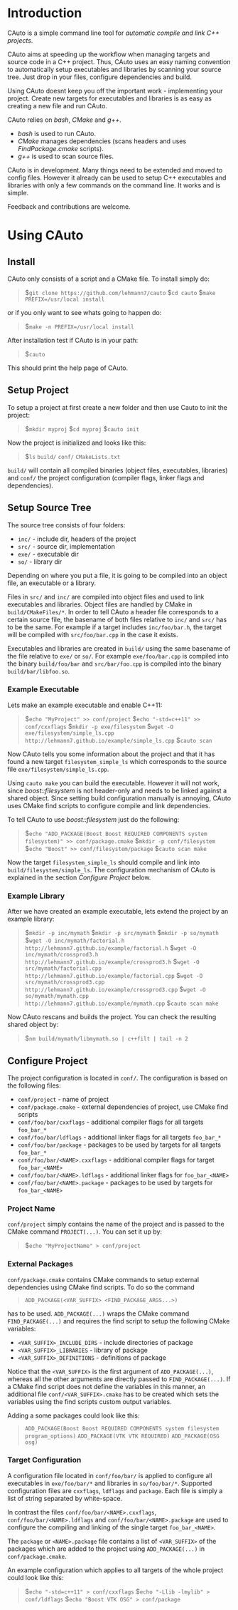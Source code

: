 
# Introduction

CAuto is a simple command line tool for _automatic compile and link C++ projects_.

CAuto aims at speeding up the workflow when managing targets and source code in a C++ project. Thus, CAuto uses an easy naming convention to automatically setup executables and libraries by scanning your source tree. Just drop in your files, configure dependencies and build.

Using CAuto doesnt keep you off the important work - implementing your project. Create new targets for executables and libraries is as easy as creating a new file and run CAuto.

CAuto relies on _bash_, _CMake_ and _g++_.

- _bash_  is used to run CAuto.
- _CMake_ manages dependencies (scans headers and uses _FindPackage.cmake_ scripts).
- _g++_   is used to scan source files.

CAuto is in development. Many things need to be extended and moved to config files. However it already can be used to setup C++ executables and libraries with only a few commands on the command line. It works and is simple.

Feedback and contributions are welcome.

# Using CAuto

## Install

CAuto only consists of a script and a CMake file. To install simply do:

> $`git clone https://github.com/lehmann7/cauto`
> $`cd cauto`
> $`make PREFIX=/usr/local install`

or if you only want to see whats going to happen do:

> $`make -n PREFIX=/usr/local install`

After installation test if CAuto is in your path:

> $`cauto`

This should print the help page of CAuto.

## Setup Project

To setup a project at first create a new folder and then use Cauto to init the project:

> $`mkdir myproj`
> $`cd myproj`
> $`cauto init`

Now the project is initialized and looks like this:

> $`ls`
> `build/`
> `conf/`
> `CMakeLists.txt`

`build/` will contain all compiled binaries (object files, executables, libraries) and `conf/` the project configuration (compiler flags, linker flags and dependencies).

## Setup Source Tree

The source tree consists of four folders:

* `inc/` - include dir, headers of the project
* `src/` - source dir, implementation
* `exe/` - executable dir
* `so/` - library dir

Depending on where you put a file, it is going to be compiled into an object file, an executable or a library.

Files in `src/` and `inc/` are compiled into object files and used to link executables and libraries. Object files are handled by CMake in `build/CMakeFiles/*`. In order to tell CAuto a header file corresponds to a certain source file, the basename of both files relative to `inc/` and `src/` has to be the same. For example if a target includes `inc/foo/bar.h`, the target will be compiled with `src/foo/bar.cpp` in the case it exists.

Executables and libraries are created in `build/` using the same basename of the file relative to `exe/` or `so/`. For example `exe/foo/bar.cpp` is compiled into the binary `build/foo/bar` and `src/bar/foo.cpp` is compiled into the binary `build/bar/libfoo.so`.

### Example Executable

Lets make an example executable and enable C++11:

> $`echo "MyProject" >> conf/project`
> $`echo "-std=c++11" >> conf/cxxflags`
> $`mkdir -p exe/filesystem`
> $`wget -O exe/filesystem/simple_ls.cpp http://lehmann7.github.io/example/simple_ls.cpp`
> $`cauto scan`

Now CAuto tells you some information about the project and that it has found a new target `filesystem_simple_ls` which corresponds to the source file `exe/filesystem/simple_ls.cpp`.

Using `cauto make` you can build the executable. However it will not work, since _boost::filesystem_ is not header-only and needs to be linked against a shared object. Since setting build configuration manually is annoying, CAuto uses CMake find scripts to configure compile and link dependencies.

To tell CAuto to use _boost::filesystem_ just do the following:

> $`echo "ADD_PACKAGE(Boost Boost REQUIRED COMPONENTS system filesystem)" >> conf/package.cmake`
> $`mkdir -p conf/filesystem`
> $`echo "Boost" >> conf/filesystem/package`
> $`cauto scan make`

Now the target `filesystem_simple_ls` should compile and link into `build/filesystem/simple_ls`. The configuration mechanism of CAuto is explained in the section _Configure Project_ below.

### Example Library

After we have created an example executable, lets extend the project by an example library:

> $`mkdir -p inc/mymath`
> $`mkdir -p src/mymath`
> $`mkdir -p so/mymath`
> $`wget -O inc/mymath/factorial.h http://lehmann7.github.io/example/factorial.h`
> $`wget -O inc/mymath/crossprod3.h http://lehmann7.github.io/example/crossprod3.h`
> $`wget -O src/mymath/factorial.cpp http://lehmann7.github.io/example/factorial.cpp`
> $`wget -O src/mymath/crossprod3.cpp http://lehmann7.github.io/example/crossprod3.cpp`
> $`wget -O so/mymath/mymath.cpp http://lehmann7.github.io/example/mymath.cpp`
> $`cauto scan make`

Now CAuto rescans and builds the project. You can check the resulting shared object by:

> $`nm build/mymath/libmymath.so | c++filt | tail -n 2`

## Configure Project

The project configuration is located in `conf/`. The configuration is based on the following files:

* `conf/project` - name of project
* `conf/package.cmake` - external dependencies of project, use CMake find scripts
* `conf/foo/bar/cxxflags` - additional compiler flags for all targets `foo_bar_*`
* `conf/foo/bar/ldflags` - additional linker flags for all targets `foo_bar_*`
* `conf/foo/bar/package` - packages to be used by targets for all targets `foo_bar_*`
* `conf/foo/bar/<NAME>.cxxflags` - additional compiler flags for target `foo_bar_<NAME>`
* `conf/foo/bar/<NAME>.ldflags` - additional linker flags for `foo_bar_<NAME>`
* `conf/foo/bar/<NAME>.package` - packages to be used by targets for `foo_bar_<NAME>`

### Project Name

`conf/project` simply contains the name of the project and is passed to the CMake command `PROJECT(...)`. You can set it up by:

> $`echo "MyProjectName" > conf/project`

### External Packages

`conf/package.cmake` contains CMake commands to setup external dependencies using CMake find scripts. To do so the command

> `ADD_PACKAGE(<VAR_SUFFIX> <FIND_PACKAGE_ARGS...>)`

has to be used. `ADD_PACKAGE(...)` wraps the CMake command `FIND_PACKAGE(...)` and requires the find script to setup the following CMake variables:

* `<VAR_SUFFIX>_INCLUDE_DIRS` - include directories of package
* `<VAR_SUFFIX>_LIBRARIES` - library of package
* `<VAR_SUFFIX>_DEFINITIONS` - definitions of package

Notice that the `<VAR_SUFFIX>` is the first argument of `ADD_PACKAGE(...)`, whereas all the other arguments are directly passed to `FIND_PACKAGE(...)`. If a CMake find script does not define the variables in this manner, an additional file `conf/<VAR_SUFFIX>.cmake` has to be created which sets the variables using the find scripts custom output variables.

Adding a some packages could look like this:

> `ADD_PACKAGE(Boost Boost REQUIRED COMPONENTS system filesystem program_options)`
> `ADD_PACKAGE(VTK VTK REQUIRED)`
> `ADD_PACKAGE(OSG osg)`

### Target Configuration

A configuration file located in `conf/foo/bar/` is applied to configure all executables in `exe/foo/bar/*` and libraries in `so/foo/bar/*`. Supported configuration files are `cxxflags`, `ldflags` and `package`. Each file is simply a list of string separated by white-space.

In contrast the files `conf/foo/bar/<NAME>.cxxflags`, `conf/foo/bar/<NAME>.ldflags` and `conf/foo/bar/<NAME>.package` are used to configure the compiling and linking of the single target `foo_bar_<NAME>`.

The `package` or `<NAME>.package` file contains a list of `<VAR_SUFFIX>` of the packages which are added to the project using `ADD_PACKAGE(...)` in `conf/package.cmake`.

An example configuration which applies to all targets of the whole project could look like this:

> $`echo "-std=c++11" > conf/cxxflags`
> $`echo "-Llib -lmylib" > conf/ldflags`
> $`echo "Boost VTK OSG" > conf/package`
